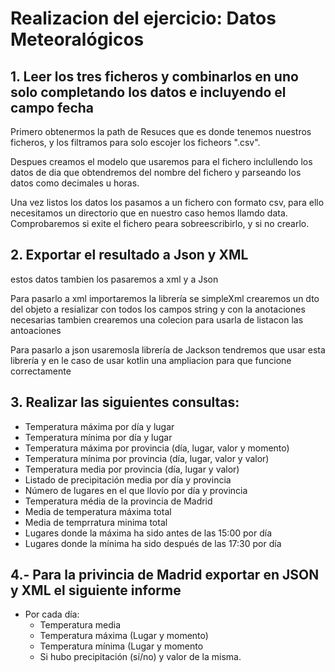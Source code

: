 # Realizacion del ejercicio: Datos Meteoralógicos

## 1. Leer los tres ficheros y combinarlos en uno solo completando los datos e incluyendo el campo fecha
Primero obtenermos la path de Resuces que es donde tenemos nuestros ficheros, y los filtramos para solo escojer
los ficheors ".csv".

Despues creamos el modelo que usaremos para el fichero inclullendo los datos de dia que obtendremos del nombre del fichero
y parseando los datos como decimales u horas.

Una vez listos los datos los pasamos a un fichero con formato csv, para ello necesitamos un directorio que en nuestro
caso hemos llamdo data. Comprobaremos si exite el fichero peara sobreescribirlo, y si no crearlo.

## 2. Exportar el resultado a Json y XML

estos datos tambien los pasaremos a xml y a Json

Para pasarlo a xml importaremos la librería se simpleXml
crearemos un dto del objeto a resializar con todos los campos string y con la anotaciones necesarias
tambien crearemos una colecion para usarla de listacon las antoaciones

Para pasarlo a json usaremosla librería de Jackson
tendremos que usar esta librería y en le caso de usar kotlin una ampliacion para que funcione correctamente

## 3. Realizar las siguientes consultas:
- Temperatura máxima por día y lugar
- Temperatura mínima por día y lugar
- Temperatura máxima por provincia (día, lugar, valor y momento)
- Temperatura mínima por provincia (día, lugar, valor y valor)
- Temperatura media por provincia (día, lugar y valor)
- Listado de precipitación media por día y provincia
- Número de lugares en el que llovío por día y provincia
- Temperatura média de la provincia de Madrid
- Media de temperatura máxima total
- Media de temprratura minima total
- Lugares donde la máxima ha sido antes de las 15:00 por día
- Lugares donde la mínima ha sido después de las 17:30 por día

## 4.- Para la privincia de Madrid exportar en JSON y XML el siguiente informe
- Por cada día:
    - Temperatura media
    - Temperatura máxima (Lugar y momento)
    - Temperatura mínima (Lugar y momento
    - Si hubo precipitación (sí/no) y valor de la misma.   
